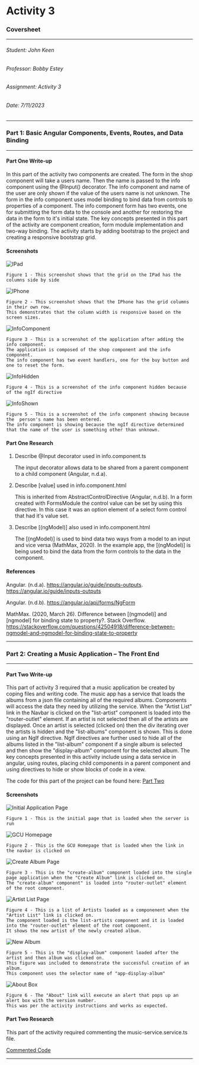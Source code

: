 # Activity 3

### Coversheet

---
###### Student: John Keen
###### Professor: Bobby Estey
###### Assignment: Activity 3
###### Date: 7/11/2023

---

### Part 1: Basic Angular Components, Events, Routes, and Data Binding

---

#### Part One Write-up

In this part of the activity two components are created.  The form in the shop component will take a users name.
Then the name is passed to the info component using the @Input() decorator.  The info component and name of the user are only shown if the value of the users name is not unknown.
The form in the info component uses model binding to bind data from controls to properties of a component.
The info component form has two events, one for submitting the form data to the console and another for restoring the data in the form to it's initial state.
The key concepts presented in this part of the activity are component creation, form module implementation and two-way binding.
The activity starts by adding bootstrap to the project and creating a responsive bootstrap grid.

#### Screenshots


![IPad](./Diagrams/Ipad.jpg)

    Figure 1 - This screenshot shows that the grid on the IPad has the columns side by side

![IPhone](./Diagrams/IPhone.jpg)
    
    Figure 2 - This screenshot shows that the IPhone has the grid columns in their own row.
    This demonstrates that the column width is responsive based on the screen sizes.

![InfoComponent](./Diagrams/InfoComponent.jpg)

    Figure 3 - This is a screenshot of the application after adding the info component.
    The application is composed of the shop component and the info component.
    The info component has two event handlers, one for the buy button and one to reset the form.

![InfoHidden](./Diagrams/InfoHidden.jpg)

    Figure 4 - This is a screenshot of the info component hidden because of the ngIf directive

![InfoShown](./Diagrams/InfoShown.jpg)

    Figure 5 - This is a screenshot of the info component showing because the  person's name has been entered.
    The info component is showing because the ngIf directive determined that the name of the user is something other than unknown.

#### Part One Research

1.	Describe @Input decorator used in info.component.ts

    The input decorator allows data to be shared from a parent component to a child component (Angular, n.d.a).

2.	Describe [value] used in info.component.html

    This is inherited from AbstractControlDirective (Angular, n.d.b).
    In a form created with FormsModule the control value can be set by using this directive.
    In this case it was an option element of a select form control that had it's value set.

3. Describe [(ngModel)] also used in info.component.html 


    The [(ngModel)] is used to bind data two ways from a model to an input and vice versa (MathMax, 2020).
    In the example app, the [(ngModel)] is being used to bind the data from the form controls to the data in the component.


#### References

Angular. (n.d.a). https://angular.io/guide/inputs-outputs. https://angular.io/guide/inputs-outputs

Angular. (n.d.b). https://angular.io/api/forms/NgForm

MathMax. (2020, March 26). Difference between [(ngmodel)] and [ngmodel] for binding state to property?. Stack Overflow. https://stackoverflow.com/questions/42504918/difference-between-ngmodel-and-ngmodel-for-binding-state-to-property

---
### Part 2: Creating a Music Application – The Front End

---

#### Part Two Write-up

This part of activity 3 required that a music application be created by coping files and writing code.
The music app has a service that loads the albums from a json file containing all of the required albums.
Components will access the data they need by utilizing the service.  When the "Artist List" link in the Navbar is clicked on the "list-artist" component is loaded
into the "router-outlet" element.  If an artist is not selected then all of the artists are displayed.
Once an artist is selected (clicked on) then the div iterating over the artists is hidden and the "list-albums" component is shown.
This is done using an NgIf directive.  NgIf directives are further used to hide all of the albums listed in the "list-album" component if a single album is selected and then
 show the "display-album" component for the selected album.  The key concepts presented in this activity include using a data service in angular, using routes, placing child components in a parent component and using directives to hide or show blocks of code in a view.

The code for this part of the project can be found here:
[Part Two](./musicapp)

#### Screenshots

![Initial Application Page](./Diagrams/InitialPage.jpg)

    Figure 1 - This is the initial page that is loaded when the server is run

![GCU Homepage](./Diagrams/GCUHomepage.jpg)

    Figure 2 - This is the GCU Homepage that is loaded when the link in the navbar is clicked on

![Create Album Page](./Diagrams/CreateAlbumPage.jpg)

    Figure 3 - This is the "create-album" component loaded into the single page application when the "Create Album" link is clicked on.
    The "create-album" component" is loaded into "router-outlet" element of the root component.

![Artist List Page](./Diagrams/NewArtist.jpg)

    Figure 4 - This is a list of Artists loaded as a componenent when the "Artist List" link is clicked on.
    The component loaded is the list-artists component and it is loaded into the "router-outlet" element of the root component.
    It shows the new artist of the newly created album.

![New Album](./Diagrams/NewAlbum.jpg)

    Figure 5 - This is the "display-album" component loaded after the artist and then album was clicked on.
    This figure was included to demonstrate the successful creation of an album.
    This component uses the selector name of "app-display-album"

![About Box](./Diagrams/AboutAlertPage.jpg)

    Figure 6 - The "About" link will execute an alert that pops up an alert box with the version number.
    This was per the activity instructions and works as expected.

#### Part Two Research

This part of the activity required commenting the music-service.service.ts file.

[Commented Code](CommentedCode.md)

---
